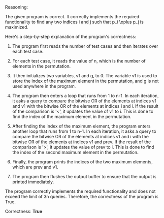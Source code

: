 Reasoning: 

The given program is correct. It correctly implements the required functionality to find any two indices i and j such that p_i \oplus p_j is maximized.

Here's a step-by-step explanation of the program's correctness:

1. The program first reads the number of test cases and then iterates over each test case.

2. For each test case, it reads the value of n, which is the number of elements in the permutation.

3. It then initializes two variables, v1 and g, to 0. The variable v1 is used to store the index of the maximum element in the permutation, and g is not used anywhere in the program.

4. The program then enters a loop that runs from 1 to n-1. In each iteration, it asks a query to compare the bitwise OR of the elements at indices v1 and v1 with the bitwise OR of the elements at indices i and i. If the result of the comparison is '<', it updates the value of v1 to i. This is done to find the index of the maximum element in the permutation.

5. After finding the index of the maximum element, the program enters another loop that runs from 1 to n-1. In each iteration, it asks a query to compare the bitwise OR of the elements at indices v1 and i with the bitwise OR of the elements at indices v1 and prev. If the result of the comparison is '>', it updates the value of prev to i. This is done to find the index of the second maximum element in the permutation.

6. Finally, the program prints the indices of the two maximum elements, which are prev and v1.

7. The program then flushes the output buffer to ensure that the output is printed immediately.

The program correctly implements the required functionality and does not exceed the limit of 3n queries. Therefore, the correctness of the program is True.

Correctness: **True**